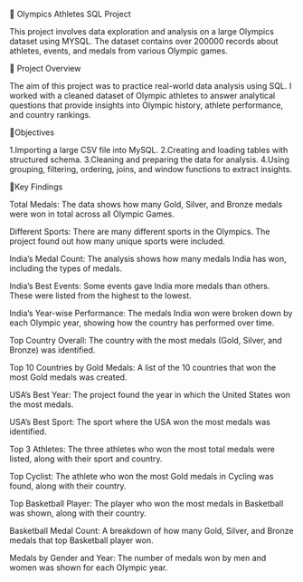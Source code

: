 🏅 Olympics Athletes SQL Project

  This project involves data exploration and analysis on a large Olympics dataset using MYSQL. The dataset contains over 200000 records about athletes, events, and medals from various Olympic games.

📌 Project Overview

  The aim of this project was to practice real-world data analysis using SQL. I worked with a cleaned dataset of Olympic athletes to answer  analytical questions that provide insights into Olympic history, athlete performance, and country rankings.

📌Objectives

1.Importing a large CSV file into MySQL.
2.Creating and loading tables with structured schema.
3.Cleaning and preparing the data for analysis.
4.Using grouping, filtering, ordering, joins, and window functions to extract insights.

📌Key Findings

Total Medals: The data shows how many Gold, Silver, and Bronze medals were won in total across all Olympic Games.

Different Sports: There are many different sports in the Olympics. The project found out how many unique sports were included.

India’s Medal Count: The analysis shows how many medals India has won, including the types of medals.

India’s Best Events: Some events gave India more medals than others. These were listed from the highest to the lowest.

India’s Year-wise Performance: The medals India won were broken down by each Olympic year, showing how the country has performed over time.

Top Country Overall: The country with the most medals (Gold, Silver, and Bronze) was identified.

Top 10 Countries by Gold Medals: A list of the 10 countries that won the most Gold medals was created.

USA’s Best Year: The project found the year in which the United States won the most medals.

USA’s Best Sport: The sport where the USA won the most medals was identified.

Top 3 Athletes: The three athletes who won the most total medals were listed, along with their sport and country.

Top Cyclist: The athlete who won the most Gold medals in Cycling was found, along with their country.

Top Basketball Player: The player who won the most medals in Basketball was shown, along with their country.

Basketball Medal Count: A breakdown of how many Gold, Silver, and Bronze medals that top Basketball player won.

Medals by Gender and Year: The number of medals won by men and women was shown for each Olympic year.
